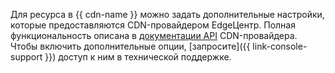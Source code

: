 Для ресурса в {{ cdn-name }} можно задать дополнительные настройки, которые предоставляются CDN-провайдером EdgeЦентр. Полная функциональность описана в [документации API](https://apidocs.edgecenter.ru/cdn) CDN-провайдера. Чтобы включить дополнительные опции, [запросите]({{ link-console-support }}) доступ к ним в технической поддержке. 
